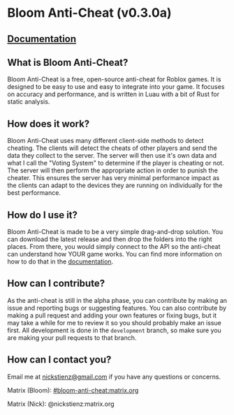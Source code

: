 # Bloom Anti-Cheat (v0.3.0a)

## [Documentation](./docs/home.md)

## What is Bloom Anti-Cheat?

Bloom Anti-Cheat is a free, open-source anti-cheat for Roblox games. It is designed to be easy to use and easy to integrate into your game. It focuses on accuracy and performance, and is written in Luau with a bit of Rust for static analysis.

## How does it work?

Bloom Anti-Cheat uses many different client-side methods to detect cheating. The clients will detect the cheats of other players and send the data they collect to the server. The server will then use it's own data and what I call the "Voting System" to determine if the player is cheating or not. The server will then perform the appropriate action in order to punish the cheater. This ensures the server has very minimal performance impact as the clients can adapt to the devices they are running on individually for the best performance.

## How do I use it?

Bloom Anti-Cheat is made to be a very simple drag-and-drop solution. You can download the latest release and then drop the folders into the right places. From there, you would simply connect to the API so the anti-cheat can understand how YOUR game works. You can find more information on how to do that in the [documentation](./docs/home.md). 

## How can I contribute?

As the anti-cheat is still in the alpha phase, you can contribute by making an issue and reporting bugs or suggesting features. You can also contribute by making a pull request and adding your own features or fixing bugs, but it may take a while for me to review it so you should probably make an issue first. All development is done in the `development` branch, so make sure you are making your pull requests to that branch.

## How can I contact you?

Email me at <nickstienz@gmail.com> if you have any questions or concerns.

Matrix (Bloom): [#bloom-anti-cheat:matrix.org](https://matrix.to/#/#bloom-anti-cheat:matrix.org)

Matrix (Nick): @nickstienz:matrix.org
